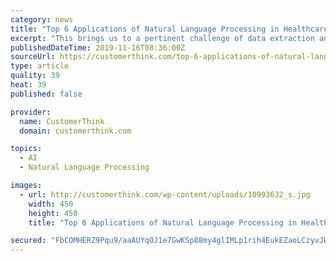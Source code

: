 ```yaml
---
category: news
title: "Top 6 Applications of Natural Language Processing in Healthcare"
excerpt: "This brings us to a pertinent challenge of data extraction and utilization in the healthcare space through various applications of natural language processing in healthcare. This data as it is today, and given the amount of time and effort it would need ..."
publishedDateTime: 2019-11-16T08:36:00Z
sourceUrl: https://customerthink.com/top-6-applications-of-natural-language-processing-in-healthcare/
type: article
quality: 39
heat: 39
published: false

provider:
  name: CustomerThink
  domain: customerthink.com

topics:
  - AI
  - Natural Language Processing

images:
  - url: http://customerthink.com/wp-content/uploads/10993632_s.jpg
    width: 450
    height: 450
    title: "Top 6 Applications of Natural Language Processing in Healthcare"

secured: "FbCOMHERZ9Pqu9/aaAUYqOJ1e7GwKSp88my4glIMLp1rih4EukEZaoLCzyvJWH2+ZSNRfbLqlckaq+nyBlOHuhHzKUS8rzCJiwHIS6c2Ec30bXFKEVL70CP4cQbbkpITCJpKgz0rl4NRbs6ChisGLIY4Wwk8tpj806V415UuUP2E6DDoMiSYs6/YJSc6C5u6YhxWJklIIBGmi21hIerH7GQnUTmNPJYYvx7ElRIF7R2zSM+0qFzB+732ujihzG+2L3nk/NFk7K8EhWxt/fu7mw==;+5ThQNZ45J9U3keexOmAvA=="
---
```


